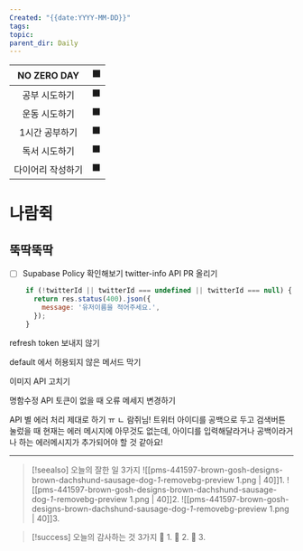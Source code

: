 ```yaml
---
Created: "{{date:YYYY-MM-DD}}"
tags: 
topic: 
parent_dir: Daily
---
```


| NO ZERO DAY | 🟩  |
| :---------: | :-: |
|   공부 시도하기   | ⬛️  |
|   운동 시도하기   | ⬛️  |
|  1시간 공부하기   |  ⬛  |
|   독서 시도하기   |  ⬛  |
|  다이어리 작성하기  | ⬛️  |
# 나람쥑
## 뚝딱뚝딱
- [ ] Supabase Policy 확인해보기 
twitter-info API PR 올리기
```js
    if (!twitterId || twitterId === undefined || twitterId === null) {
      return res.status(400).json({
        message: '유저이름을 적어주세요.',
      });
    }
```

refresh token 보내지 않기

default 에서 허용되지 않은 메서드 막기

이미지 API 고치기

명함수정 API 토큰이 없을 때 오류 메세지 변경하기

API 별 에러 처리 제대로 하기 ㅠ
ㄴ 람쥐님! 트위터 아이디를 공백으로 두고 검색버튼 눌렀을 때 현재는 에러 메시지에 아무것도 없는데, 아이디를 입력해달라거나 공백이라거나 하는 에러메시지가 추가되어야 할 것 같아요!

---  
> [!seealso] 오늘의 잘한 일 3가지
> ![[pms-441597-brown-gosh-designs-brown-dachshund-sausage-dog-_1_-removebg-preview 1.png | 40]]1. 
> ![[pms-441597-brown-gosh-designs-brown-dachshund-sausage-dog-_1_-removebg-preview 1.png | 40]]2.
> ![[pms-441597-brown-gosh-designs-brown-dachshund-sausage-dog-_1_-removebg-preview 1.png | 40]]3.  

> [!success] 오늘의 감사하는 것 3가지
> 🌈 1. 
> 🌈 2.
> 🌈 3.  

